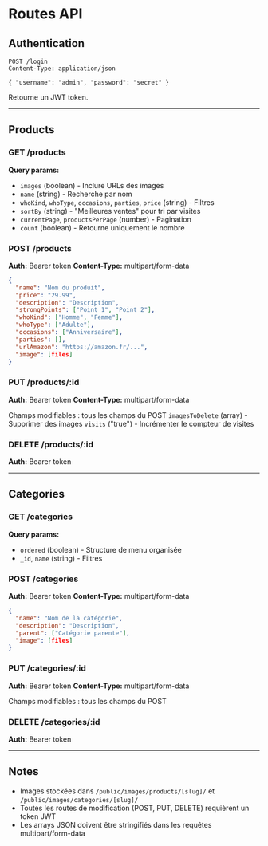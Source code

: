 # Routes API

## Authentication

```http
POST /login
Content-Type: application/json

{ "username": "admin", "password": "secret" }
```
Retourne un JWT token.

---

## Products

### GET /products
**Query params:**
- `images` (boolean) - Inclure URLs des images
- `name` (string) - Recherche par nom
- `whoKind`, `whoType`, `occasions`, `parties`, `price` (string) - Filtres
- `sortBy` (string) - "Meilleures ventes" pour tri par visites
- `currentPage`, `productsPerPage` (number) - Pagination
- `count` (boolean) - Retourne uniquement le nombre

### POST /products
**Auth:** Bearer token
**Content-Type:** multipart/form-data

```json
{
  "name": "Nom du produit",
  "price": "29.99",
  "description": "Description",
  "strongPoints": ["Point 1", "Point 2"],
  "whoKind": ["Homme", "Femme"],
  "whoType": ["Adulte"],
  "occasions": ["Anniversaire"],
  "parties": [],
  "urlAmazon": "https://amazon.fr/...",
  "image": [files]
}
```

### PUT /products/:id
**Auth:** Bearer token
**Content-Type:** multipart/form-data

Champs modifiables : tous les champs du POST
`imagesToDelete` (array) - Supprimer des images
`visits` ("true") - Incrémenter le compteur de visites

### DELETE /products/:id
**Auth:** Bearer token

---

## Categories

### GET /categories
**Query params:**
- `ordered` (boolean) - Structure de menu organisée
- `_id`, `name` (string) - Filtres

### POST /categories
**Auth:** Bearer token
**Content-Type:** multipart/form-data

```json
{
  "name": "Nom de la catégorie",
  "description": "Description",
  "parent": ["Catégorie parente"],
  "image": [files]
}
```

### PUT /categories/:id
**Auth:** Bearer token
**Content-Type:** multipart/form-data

Champs modifiables : tous les champs du POST

### DELETE /categories/:id
**Auth:** Bearer token

---

## Notes

- Images stockées dans `/public/images/products/[slug]/` et `/public/images/categories/[slug]/`
- Toutes les routes de modification (POST, PUT, DELETE) requièrent un token JWT
- Les arrays JSON doivent être stringifiés dans les requêtes multipart/form-data
